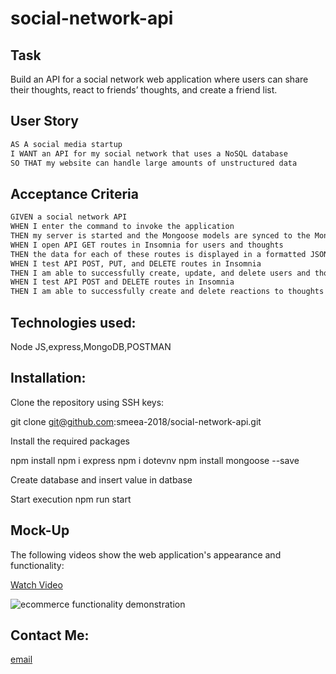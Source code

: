 # social-network-api

## Task

Build an API for a social network web application where users can share their thoughts, react to friends’ thoughts, and create a friend list.

## User Story

```md
AS A social media startup
I WANT an API for my social network that uses a NoSQL database
SO THAT my website can handle large amounts of unstructured data
```

## Acceptance Criteria

```md
GIVEN a social network API
WHEN I enter the command to invoke the application
THEN my server is started and the Mongoose models are synced to the MongoDB database
WHEN I open API GET routes in Insomnia for users and thoughts
THEN the data for each of these routes is displayed in a formatted JSON
WHEN I test API POST, PUT, and DELETE routes in Insomnia
THEN I am able to successfully create, update, and delete users and thoughts in my database
WHEN I test API POST and DELETE routes in Insomnia
THEN I am able to successfully create and delete reactions to thoughts and add and remove friends to a user’s friend list
```

## Technologies used:

Node JS,express,MongoDB,POSTMAN

## Installation:

Clone the repository using SSH keys:

git clone git@github.com:smeea-2018/social-network-api.git

Install the required packages

npm install
npm i express
npm i dotevnv
npm install mongoose --save

Create database and insert value in datbase

Start execution
npm run start

## Mock-Up

The following videos show the web application's appearance and functionality:

<a href = "https://drive.google.com/file/d/1clH9PGtp4bR5-s2oAIxnNApqLfeNtnvo/view">Watch Video </a>

![ecommerce functionality demonstration](""./../socialNetwork_API_Users_Thoughts.gif)

## Contact Me:

<a href = "mailto: smeeaa131@gmail.com"> email </a>
